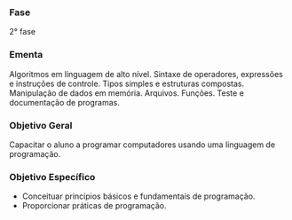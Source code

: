 ### Fase
2° fase

### Ementa
Algoritmos em linguagem de alto nível. Sintaxe de operadores, expressões e instruções de controle. Tipos simples e
estruturas compostas. Manipulação de dados em memória. Arquivos. Funções. Teste e documentação de programas.

### Objetivo Geral
Capacitar o aluno a programar computadores usando uma linguagem de programação.

### Objetivo Específico
- Conceituar princípios básicos e fundamentais de programação.
- Proporcionar práticas de programação.

